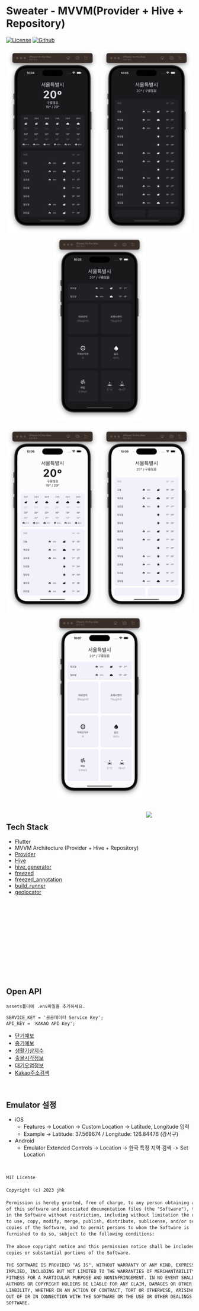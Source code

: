 # Sweater - MVVM(Provider + Hive + Repository)

[![License](https://img.shields.io/badge/License-MIT-blue.svg)](https://opensource.org/licenses/MIT)
[![Github](https://img.shields.io/badge/github-jhk-orange?logo=github&logoColor=white)](https://github.com/jhk-im)

<p align="center">  
  <img src="./readme/dark1.png" width="250" height="500"/>
  <img src="./readme/dark2.png" width="250" height="500"/>
  <img src="./readme/dark3.png" width="250" height="500"/>
</p>

<p align="center">  
  <img src="./readme/light1.png" width="250" height="500"/>
  <img src="./readme/light2.png" width="250" height="500"/>
  <img src="./readme/light3.png" width="250" height="500"/>
</p>

</br>
<img src = "./readme/dark.gif" align="right" width="25%"/>

## Tech Stack

- Flutter
- MVVM Architecture (Provider + Hive + Repository)
- [Provider](https://pub.dev/packages/provider)
- [Hive](https://pub.dev/packages/hive)
- [hive_generator](https://pub.dev/packages/hive)
- [freezed](https://pub.dev/packages/freezed)
- [freezed_annotation](https://pub.dev/packages/freezed_annotation)
- [build_runner](https://pub.dev/packages/build_runner)
- [geolocator](https://pub.dev/packages/geolocator)
</br>
</br>
</br>
</br>
</br>
</br>
</br>
</br>
</br>
</br>
</br>
</br>

## Open API

`assets폴더에 .env파일을 추가하세요.`

```txt
SERVICE_KEY = '공공데이터 Service Key';
API_KEY = 'KAKAO API Key';
```

- [단기예보](https://www.data.go.kr/data/15084084/openapi.do)
- [중기예보](https://www.data.go.kr/data/15059468/openapi.do)
- [생활기상지수](https://www.data.go.kr/tcs/dss/selectApiDataDetailView.do?publicDataPk=15085288)
- [출몰시각정보](https://www.data.go.kr/tcs/dss/selectApiDataDetailView.do?publicDataPk=15012688)
- [대기오염정보](https://www.data.go.kr/tcs/dss/selectApiDataDetailView.do?publicDataPk=15073861)
- [Kakao주소검색](https://developers.kakao.com/docs/latest/ko/local/dev-guide)

</br>

## Emulator 설정

- iOS
  - Features -> Location -> Custom Location -> Latitude, Longitude 입력
  - Example -> Latitude: 37.569674 / Longitude: 126.84476 (강서구)
- Android
  - Emulator Extended Controls -> Location -> 한국 특정 지역 검색 -> Set Location

</br>

```txt
MIT License

Copyright (c) 2023 jhk

Permission is hereby granted, free of charge, to any person obtaining a copy
of this software and associated documentation files (the "Software"), to deal
in the Software without restriction, including without limitation the rights
to use, copy, modify, merge, publish, distribute, sublicense, and/or sell
copies of the Software, and to permit persons to whom the Software is
furnished to do so, subject to the following conditions:

The above copyright notice and this permission notice shall be included in all
copies or substantial portions of the Software.

THE SOFTWARE IS PROVIDED "AS IS", WITHOUT WARRANTY OF ANY KIND, EXPRESS OR
IMPLIED, INCLUDING BUT NOT LIMITED TO THE WARRANTIES OF MERCHANTABILITY,
FITNESS FOR A PARTICULAR PURPOSE AND NONINFRINGEMENT. IN NO EVENT SHALL THE
AUTHORS OR COPYRIGHT HOLDERS BE LIABLE FOR ANY CLAIM, DAMAGES OR OTHER
LIABILITY, WHETHER IN AN ACTION OF CONTRACT, TORT OR OTHERWISE, ARISING FROM,
OUT OF OR IN CONNECTION WITH THE SOFTWARE OR THE USE OR OTHER DEALINGS IN THE
SOFTWARE.
```
